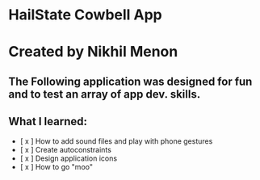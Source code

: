 # HailState Cowbell App
# Created by Nikhil Menon

## The Following application was designed for fun and to test an array of app dev. skills.

## What I learned:
- [ x ]  How to add sound files and play with phone gestures
- [ x ]  Create autoconstraints
- [ x ]  Design application icons
- [ x ]  How to go "moo"